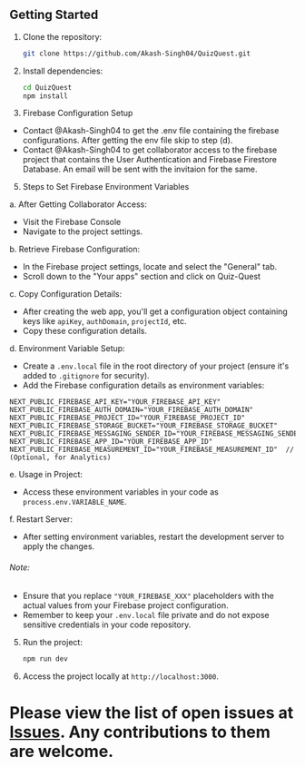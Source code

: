 ## Getting Started

1. Clone the repository:

   ```bash
   git clone https://github.com/Akash-Singh04/QuizQuest.git
   ```

2. Install dependencies:

   ```bash
   cd QuizQuest
   npm install
   ```
   
3. Firebase Configuration Setup
- Contact @Akash-Singh04 to get the .env file containing the firebase configurations. After getting the env file skip to step (d).
- Contact @Akash-Singh04 to get collaborator access to the firebase project that contains the User Authentication and Firebase Firestore Database. An email will be sent with the invitaion for the same.

5. Steps to Set Firebase Environment Variables

a. After Getting Collaborator Access:
   - Visit the Firebase Console
   - Navigate to the project settings.

b. Retrieve Firebase Configuration:
   - In the Firebase project settings, locate and select the "General" tab.
   - Scroll down to the "Your apps" section and click on Quiz-Quest

c. Copy Configuration Details:
   - After creating the web app, you'll get a configuration object containing keys like `apiKey`, `authDomain`, `projectId`, etc.
   - Copy these configuration details.

d. Environment Variable Setup:
   - Create a `.env.local` file in the root directory of your project (ensure it's added to `.gitignore` for security).
   - Add the Firebase configuration details as environment variables:

   ```env
   NEXT_PUBLIC_FIREBASE_API_KEY="YOUR_FIREBASE_API_KEY"
   NEXT_PUBLIC_FIREBASE_AUTH_DOMAIN="YOUR_FIREBASE_AUTH_DOMAIN"
   NEXT_PUBLIC_FIREBASE_PROJECT_ID="YOUR_FIREBASE_PROJECT_ID"
   NEXT_PUBLIC_FIREBASE_STORAGE_BUCKET="YOUR_FIREBASE_STORAGE_BUCKET"
   NEXT_PUBLIC_FIREBASE_MESSAGING_SENDER_ID="YOUR_FIREBASE_MESSAGING_SENDER_ID"
   NEXT_PUBLIC_FIREBASE_APP_ID="YOUR_FIREBASE_APP_ID"
   NEXT_PUBLIC_FIREBASE_MEASUREMENT_ID="YOUR_FIREBASE_MEASUREMENT_ID"  // (Optional, for Analytics)
   ```

e. Usage in Project:
   - Access these environment variables in your code as `process.env.VARIABLE_NAME`.

f. Restart Server:
   - After setting environment variables, restart the development server to apply the changes.

###### Note:
- Ensure that you replace `"YOUR_FIREBASE_XXX"` placeholders with the actual values from your Firebase project configuration.
- Remember to keep your `.env.local` file private and do not expose sensitive credentials in your code repository.

5. Run the project:

   ```bash
   npm run dev
   ```
6. Access the project locally at `http://localhost:3000`.


# Please view the list of open issues at [Issues](https://github.com/Akash-Singh04/QuizQuest/issues). Any contributions to them are welcome.
